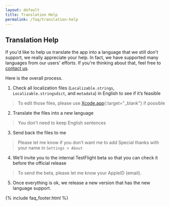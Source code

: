 ```yaml
---
layout: default
title: Translation Help
permalink: /faq/translation-help
---
```


## Translation Help

If you'd like to help us translate the app into a language that we still don't support, we really appreciate your help. In fact, we have supported many languages from our users' efforts. If you're thinking about that, feel free to [contact us](/contact/).

Here is the overall process.

1. Check all localization files (`Localizable.strings`, `Localizable.stringsdict`, and `metadata`) in English to see if it’s feasible
  > To edit those files, please use [Xcode.app](https://apps.apple.com/jp/app/xcode/id497799835?mt=12){:target="_blank"} if possible
2. Translate the files into a new language
  > You don't need to keep English sentences
3. Send back the files to me
  > Please let me know if you don't want me to add Special thanks with your name in `Settings > About`
4. We’ll invite you to the internal TestFlight beta so that you can check it before the official release
  > To send the beta, please let me know your AppleID (email).
5. Once everything is ok, we release a new version that has the new language support.

{% include faq_footer.html %}
